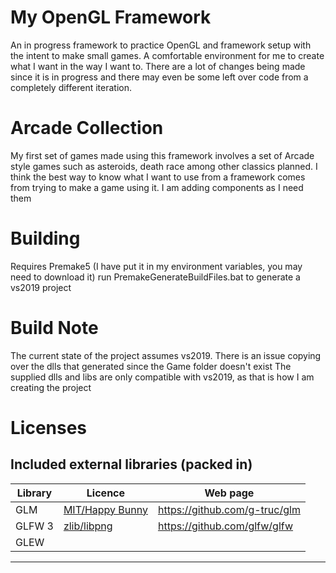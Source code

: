 # My OpenGL Framework
An in progress framework to practice OpenGL and framework setup with the intent to make small games. 
A comfortable environment for me to create what I want in the way I want to.  There are a lot of changes being made since it is in progress and there
may even be some left over code from a completely different iteration.

# Arcade Collection
My first set of games made using this framework involves a set of Arcade style games such as asteroids, death race among other classics planned.
I think the best way to know what I want to use from a framework comes from trying to make a game using it.
I am adding components as I need them

# Building
Requires Premake5 (I have put it in my environment variables, you may need to download it)
run PremakeGenerateBuildFiles.bat to generate a vs2019 project

# Build Note
The current state of the project assumes vs2019. 
There is an issue copying over the dlls that generated since the Game folder doesn't exist
The supplied dlls and libs are only compatible with vs2019, as that is how I am creating the project

# Licenses

## Included external libraries (packed in)

| Library    | Licence                                                                           | Web page                                |
| ---------- | --------------------------------------------------------------------------------- | --------------------------------------- |
| GLM        | [MIT/Happy Bunny](https://github.com/g-truc/glm/blob/master/copying.txt)          | https://github.com/g-truc/glm           |
| GLFW 3     | [zlib/libpng](https://github.com/glfw/glfw/blob/master/LICENSE.md)                | https://github.com/glfw/glfw            |
| GLEW       | | |

------
